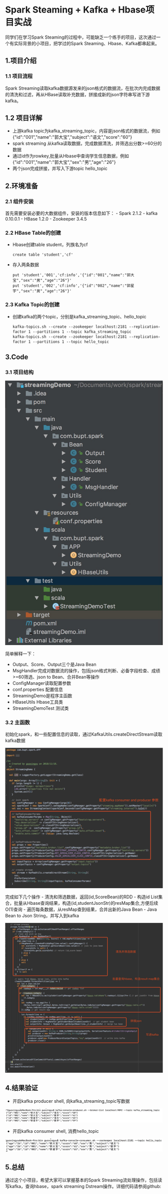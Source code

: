 # Spark Steaming + Kafka + Hbase项目实战

同学们在学习Spark Steaming的过程中，可能缺乏一个练手的项目，这次通过一个有实际背景的小项目，把学过的Spark Steaming、Hbase、Kafka都串起来。

## 1.项目介绍

### 1.1 项目流程

Spark Streaming读取kafka数据源发来的json格式的数据流，在批次内完成数据的清洗和过滤，再从HBase读取补充数据，拼接成新的json字符串写进下游kafka。

## 1.2 项目详解

- 上游kafka topic为kafka_streaming_topic，内容是json格式的数据流，例如{"id":"001","name":"郭大宝","subject":"语文","score":"60"}
- spark streaming 从kafka读取数据，完成数据清洗，并筛选出分数>=60分的数据
- 通过id作为rowkey,批量从Hbase中查询学生信息数据，例如{"id":"001","name":"郭大宝","sex":"男","age":"26"}
- 两个json完成拼接，并写入下游topic hello_topic

## 2.环境准备

### 2.1 组件安装

首先需要安装必要的大数据组件，安装的版本信息如下：
	- Spark 2.1.2
	- kafka 0.10.0.1
	- HBase 1.2.0
	- Zookeeper 3.4.5

### 2.2 HBase Table的创建

- Hbase创建table student，列族名为cf
	```
	create table 'student','cf'
	```
- 存入两条数据
	```
	put 'student','001','cf:info','{"id":"001","name":"郭大宝","sex":"男","age":"26"}'
	put 'student','002','cf:info','{"id":"002","name":"郭星宇","sex":"男","age":"26"}'
	```

### 2.3 Kafka Topic的创建

- 创建kafka的两个topic，分别是kafka_streaming_topic、hello_topic
	```
	kafka-topics.sh --create --zookeeper localhost:2181 --replication-factor 1 --partitions 1 --topic kafka_streaming_topic
	kafka-topics.sh --create --zookeeper localhost:2181 --replication-factor 1 --partitions 1 --topic hello_topic
	```

## 3.Code

### 3.1 项目结构

![](/resource/streamingDemo_mulu.jpg?raw=true)

简单解释一下：
- Output、Score、Output三个是Java Bean
- MsgHandler完成对数据流的操作，包括json格式判断、必备字段检查、成绩>=60筛选、json to Bean、合并Bean等操作
- ConfigManager读取配置参数
- conf.properties 配置信息
- StreamingDemo是程序主函数
- HBaseUtils Hbase工具类
- StreamingDemoTest 测试类

### 3.2 主函数

初始化spark，和一些配置信息的读取，通过KafkaUtils.createDirectStream读取kafka数据

![](/resource/streamingDemo_code1.jpg?raw=true)

完成如下几个操作
	- 清洗和筛选数据，返回(id,ScoreBean)的RDD
	- 构造id List集合，批量从Hbase查询结果，构造(id,studentJsonStr)的resMap集合,方便后续O(1)查询
	- 遍历每条数据，从resMap查到结果，合并出新的Java Bean
	- Java Bean to Json String，并写入到kafka 

![](/resource/streamingDemo_code2.jpg?raw=true)


## 4.结果验证

- 开启kafka producer shell, 向kafka_streaming_topic写数据

![](/resource/streamingDemo_inputTopic.jpg?raw=true)

- 开启kafka consumer shell, 消费hello_topic

![](/resource/streamingDemo_outputTopic.jpg?raw=true)

## 5.总结

通过这个小项目，希望大家可以掌握基本的Spark Streaming流处理操作，包括读写kafka，查询hbase，spark streaming Dstream操作。详细代码请参阅github:



